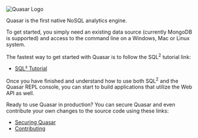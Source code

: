 ![Quasar Logo](/images/quasar-logo.png)

Quasar is the first native NoSQL analytics engine.

To get started, you simply need an existing data source (currently MongoDB is supported) and
access to the command line on a Windows, Mac or Linux system.

The fastest way to get started with Quasar is to follow the SQL<sup>2</sup> tutorial link:

* [SQL² Tutorial](tutorial-sql-squared.md)

Once you have finished and understand how to use both SQL<sup>2</sup> and
the Quasar REPL console, you can start to build applications that utilize the
Web API as well.

Ready to use Quasar in production?  You can secure Quasar and
even contribute your own changes to the source code using these links:

* [Securing Quasar](securing-quasar.md)
* [Contributing](http://quasar-analytics.org/#joinus)
